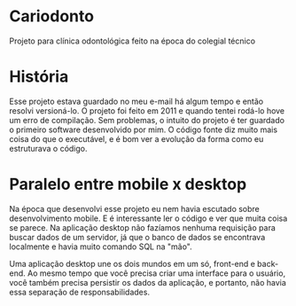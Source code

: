 # Cariodonto
Projeto para clínica odontológica feito na época do colegial técnico

# História
Esse projeto estava guardado no meu e-mail há algum tempo e então resolvi versioná-lo. O projeto foi feito em 2011 e quando tentei rodá-lo hove um erro de compilação.
Sem problemas, o intuito do projeto é ter guardado o primeiro software desenvolvido por mim. O código fonte diz muito mais coisa do que o executável, e é bom ver a evolução da forma como eu estruturava o código.

# Paralelo entre mobile x desktop
Na época que desenvolvi esse projeto eu nem havia escutado sobre desenvolvimento mobile. E é interessante ler o código e ver que muita coisa se parece.
Na aplicação desktop não fazíamos nenhuma requisição para buscar dados de um servidor, já que o banco de dados se encontrava localmente e havia muito comando SQL na "mão".

Uma aplicação desktop une os dois mundos em um só, front-end e back-end. Ao mesmo tempo que você precisa criar uma interface para o usuário, você também precisa persistir os dados da aplicação, e portanto, não havia essa separação de responsabilidades.
